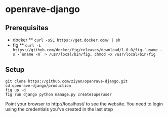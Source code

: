 openrave-django
===============

Prerequisites
-----------
* docker
** ```curl -sSL https://get.docker.com/ | sh```
* fig
** ```curl -L https://github.com/docker/fig/releases/download/1.0.0/fig-`uname -s`-`uname -m` > /usr/local/bin/fig; chmod +x /usr/local/bin/fig```

Setup
-----

```
git clone https://github.com/ziyan/openrave-django.git
cd openrave-django/production
fig up -d
fig run django python manage.py createsuperuser
```

Point your browser to http://localhost/ to see the website. You need to login using the credentials you've created in the last step

